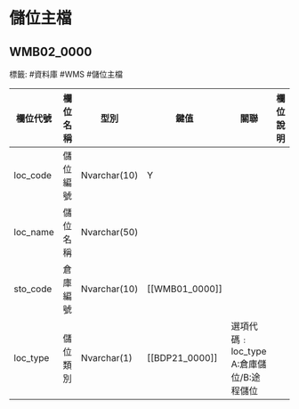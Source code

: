 # 儲位主檔
## WMB02_0000
標籤: #資料庫 #WMS #儲位主檔 

| 欄位代號      | 欄位名稱 | 型別           | 鍵值          | 關聯                              | 欄位說明 |
| --------- | ---- | ------------ | ----------- | ------------------------------- | ---- |
| loc\_code | 儲位編號 | Nvarchar(10) | Y           |                                 |      |
| loc\_name | 儲位名稱 | Nvarchar(50) |             |                                 |
| sto\_code | 倉庫編號 | Nvarchar(10) | [[WMB01_0000]] |                                 |
| loc\_type | 儲位類別 | Nvarchar(1)  | [[BDP21_0000]] | 選項代碼﹕loc\_type<br>A:倉庫儲位/B:途程儲位 |